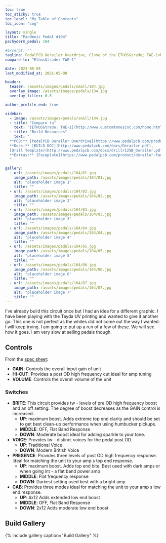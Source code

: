 ```yaml
---
toc: true
toc_sticky: true
toc_label: "My Table of Contents"
toc_icon: "cog"

layout: single
title: "Pandemic Pedal #104"
pachyderm_pedal: 104

#excerpt: ""
tagline: PedalPCB Derailer Overdrive, Clone of the ETHOS&trade; TWE-1<br>"If there's shouting after you, keep going. Don't ever stop. Keep going" - Harriet Tubman
compare-to: "Ethos&trade; TWE-1"

date: 2021-05-08
last_modified_at: 2021-05-08

header:
  teaser: /assets/images/pedals/small/104.jpg
  overlay_image: /assets/images/pedals/104.jpg
  overlay_filter: 0.5

author_profile_end: true

sidebar:
  - image: /assets/images/pedals/small/104.jpg
  - title: "Compare to"
    text: "[ETHOS&trade; TWE-1](http://www.customtonesinc.com/home.html)"
  - title: "Build Resources"
    text: "
  **PCB:** [PedalPCB Derailer Overdrive](https://www.pedalpcb.com/product/derailer/)<br>
  **Docs:** [BUILD DOC](http://www.pedalpcb.com/docs/Derailer.pdf),
  [Drill Template](http://www.pedalpcb.com/docs/drill/125B_Derailer.pdf)<br>
  **Extras:** [Faceplate](https://www.pedalpcb.com/product/derailer-faceplate/)
  "

gallery:
  - url: /assets/images/pedals/104/01.jpg
    image_path: /assets/images/pedals/104/01.jpg
    alt: "placeholder image 1"
    title: ""
  - url: /assets/images/pedals/104/02.jpg
    image_path: /assets/images/pedals/104/02.jpg
    alt: "placeholder image 2"
    title: ""
  - url: /assets/images/pedals/104/03.jpg
    image_path: /assets/images/pedals/104/03.jpg
    alt: "placeholder image 3"
    title: ""
  - url: /assets/images/pedals/104/04.jpg
    image_path: /assets/images/pedals/104/04.jpg
    alt: "placeholder image 4"
    title: ""
  - url: /assets/images/pedals/104/05.jpg
    image_path: /assets/images/pedals/104/05.jpg
    alt: "placeholder image 5"
    title: ""
  - url: /assets/images/pedals/104/06.jpg
    image_path: /assets/images/pedals/104/06.jpg
    alt: "placeholder image 6"
    title: ""
  - url: /assets/images/pedals/104/07.jpg
    image_path: /assets/images/pedals/104/07.jpg
    alt: "placeholder image 7"
    title: ""
---
```


I've already build this circuit once but I had an idea for a different graphic. I have been playing with the Tayda UV printing and wanted to give it another go. This one is not perfect as the whites did not come out the way I wanted. I will keep trying. I am going to put up a run of a few of these. We will see how it goes. I am very slow at selling pedals though.

## Controls

From the [spec sheet](http://nebula.wsimg.com/b93a80acc190adf9a86f67bd5f88eaa3?AccessKeyId=15E3D289471B90FCC117&disposition=0&alloworigin=1):

* **GAIN**: Controls the overall input gain of unit
* **HI-CUT**: Provides a post OD high frequency cut ideal for amp tuning
* **VOLUME**: Controls the overall volume of the unit

### Switches

- **BRITE**: This circuit provides tw  - levels of pre OD high frequency boost and an off setting. The degree of boost decreases
 as the GAIN control is increased.
  - **UP**: maximum boost. Adds extreme top end clarity and should be set to get best clean-up performance when
 using humbucker pickups.
  - **MIDDLE**: OFF, Flat Band Response
  - **DOWN**: Moderate boost ideal for adding sparkle to your tone.
- **VOICE**: Provides tw  - distinct voices for the pedal post OD.
  - **UP**: Traditional Voice
  - **DOWN**: Modern British Voice
- **PRESENCE**: Provides three levels of post OD high frequency response. Ideal for matching the unit to your amp s top end
 response.
  - **UP**: maximum boost. Adds top end bite. Best used with dark amps or when going int  - a flat band power amp
  - **MIDDLE**: Flat frequency response
  - **DOWN**: Darkest setting used best with a bright amp
- **CAB**: Provides three modes ideal for matching the unit to your amp s low end response.
  - **UP**: 4x12 Adds extended low end boost
  - **MIDDLE**: OFF, Flat Band Response
  - **DOWN**: 2x12 Adds moderate low end boost

## Build Gallery

{% include gallery caption="Build Gallery" %}